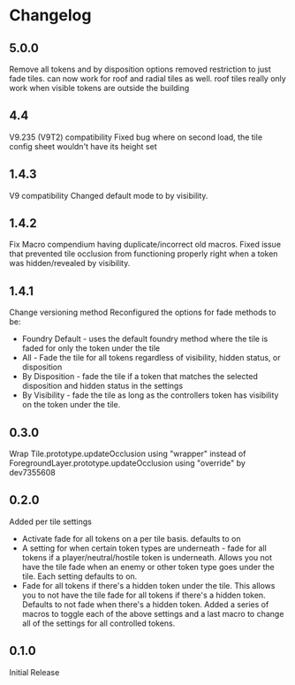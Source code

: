 # Changelog
## 5.0.0
Remove all tokens and by disposition options
removed restriction to just fade tiles. can now work for roof and radial tiles as well. roof tiles really only work when visible tokens are outside the building

## 4.4
V9.235 (V9T2) compatibility
Fixed bug where on second load, the tile config sheet wouldn't have its height set

## 1.4.3
V9 compatibility
Changed default mode to by visibility.

## 1.4.2
Fix Macro compendium having duplicate/incorrect old macros.
Fixed issue that prevented tile occlusion from functioning properly right when a token was hidden/revealed by visibility.

## 1.4.1
Change versioning method
Reconfigured the options for fade methods to be:
- Foundry Default - uses the default foundry method where the tile is faded for only the token under the tile
- All - Fade the tile for all tokens regardless of visibility, hidden status, or disposition
- By Disposition - fade the tile if a token that matches the selected disposition and hidden status in the settings
- By Visibility - fade the tile as long as the controllers token has visibility on the token under the tile.

## 0.3.0
 Wrap Tile.prototype.updateOcclusion using "wrapper" instead of ForegroundLayer.prototype.updateOcclusion using "override" by dev7355608

## 0.2.0
Added per tile settings
- Activate fade for all tokens on a per tile basis. defaults to on
- A setting for when certain token types are underneath - fade for all tokens if a player/neutral/hostile token is underneath. Allows you not have the tile fade when an enemy or other token type goes under the tile. Each setting defaults to on.
- Fade for all tokens if there's a hidden token under the tile. This allows you to not have the tile fade for all tokens if there's a hidden token. Defaults to not fade when there's a hidden token.
Added a series of macros to toggle each of the above settings and a last macro to change all of the settings for all controlled tokens.

## 0.1.0
Initial Release
